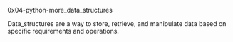 0x04-python-more_data_structures

Data_structures are a way to store, retrieve, and manipulate data based on specific requirements and operations.
